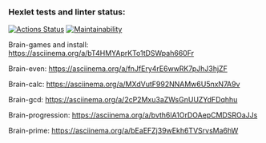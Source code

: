 ### Hexlet tests and linter status:

[![Actions Status](https://github.com/hafalana/frontend-project-44/actions/workflows/hexlet-check.yml/badge.svg)](https://github.com/hafalana/frontend-project-44/actions)
[![Maintainability](https://api.codeclimate.com/v1/badges/0f78f4d68ce7de355761/maintainability)](https://codeclimate.com/github/hafalana/frontend-project-44/maintainability)

Brain-games and install:
https://asciinema.org/a/bT4HMYAprKTo1tDSWpah660Fr

Brain-even:
https://asciinema.org/a/fnJfEry4rE6wwRK7pJhJ3hjZF

Brain-calc:
https://asciinema.org/a/MXdVutF992NNAMw6U5nxN7A9v

Brain-gcd:
https://asciinema.org/a/2cP2Mxu3aZWsGnUUZYdFDqhhu

Brain-progression:
https://asciinema.org/a/bvth6lA1OrDOAepCMDSROaJJs

Brain-prime:
https://asciinema.org/a/bEaEFZj39wEkh6TVSrvsMa6hW
